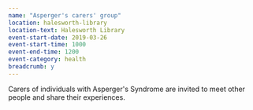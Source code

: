 ```yaml
---
name: "Asperger's carers' group"
location: halesworth-library
location-text: Halesworth Library
event-start-date: 2019-03-26
event-start-time: 1000
event-end-time: 1200
event-category: health
breadcrumb: y
---
```


Carers of individuals with Asperger's Syndrome are invited to meet other people and share their experiences.
